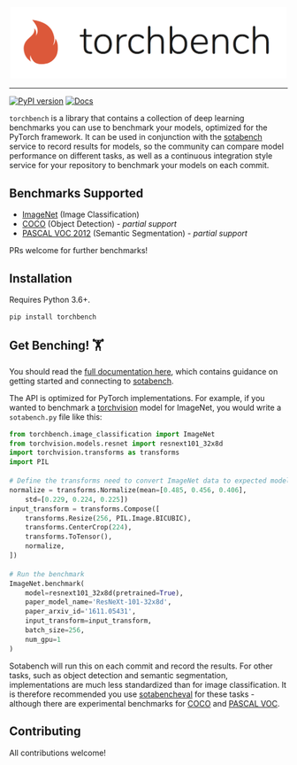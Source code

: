 <p align="center"><img width=500 src="/docs/docs/img/torchbench.png"></p>

--------------------------------------------------------------------------------

[![PyPI version](https://badge.fury.io/py/torchbench.svg)](https://badge.fury.io/py/torchbench) [![Docs](https://img.shields.io/badge/Documentation-Here-<COLOR>.svg)](https://algoagents.github.io/torchbench/)

`torchbench` is a library that contains a collection of deep learning benchmarks you can use to benchmark your models, optimized for the PyTorch framework. It can be used in conjunction with the [sotabench](https://www.sotabench.com) service to record results for models, so the community can compare model performance on different tasks, as well as a continuous integration style service for your repository to benchmark your models on each commit.

## Benchmarks Supported

- [ImageNet](https://algoagents.github.io/torchbench/imagenet/) (Image Classification)
- [COCO](https://algoagents.github.io/torchbench/coco/) (Object Detection) - *partial support*
- [PASCAL VOC 2012](https://algoagents.github.io/torchbench/pascalvoc/) (Semantic Segmentation) - *partial support*

PRs welcome for further benchmarks! 

## Installation

Requires Python 3.6+. 

```bash
pip install torchbench
```

## Get Benching! 🏋️

You should read the [full documentation here](https://algoagents.github.io/torchbench/index.html), which contains guidance on getting started and connecting to [sotabench](https://www.sotabench.com).

The API is optimized for PyTorch implementations. For example, if you wanted to benchmark a [torchvision](https://github.com/pytorch/vision) model for ImageNet, you would write a `sotabench.py` file like this:

```python
from torchbench.image_classification import ImageNet
from torchvision.models.resnet import resnext101_32x8d
import torchvision.transforms as transforms
import PIL

# Define the transforms need to convert ImageNet data to expected model input
normalize = transforms.Normalize(mean=[0.485, 0.456, 0.406], 
    std=[0.229, 0.224, 0.225])
input_transform = transforms.Compose([
    transforms.Resize(256, PIL.Image.BICUBIC),
    transforms.CenterCrop(224),
    transforms.ToTensor(),
    normalize,
])

# Run the benchmark
ImageNet.benchmark(
    model=resnext101_32x8d(pretrained=True),
    paper_model_name='ResNeXt-101-32x8d',
    paper_arxiv_id='1611.05431',
    input_transform=input_transform,
    batch_size=256,
    num_gpu=1
)
```

Sotabench will run this on each commit and record the results. For other tasks, such as object detection and semantic segmentation, implementations are much less standardized than for image classification. It is therefore recommended you use [sotabencheval](https://github.com/algoagents/sotabench-eval/) for these tasks - although there are experimental benchmarks for [COCO](https://algoagents.github.io/torchbench/coco/) and [PASCAL VOC](https://algoagents.github.io/torchbench/pascalvoc/).

## Contributing

All contributions welcome!
